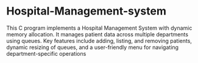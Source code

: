 # Hospital-Management-system
 This C program implements a Hospital Management System with dynamic memory allocation. It manages patient data across multiple departments using queues. Key features include adding, listing, and removing patients, dynamic resizing of queues, and a user-friendly menu for navigating department-specific operations
